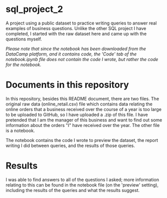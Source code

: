 # sql_project_2
A project using a public dataset to practice writing queries to answer real examples of business questions. Unlike the other SQL project I have completed, I started with the raw dataset here and came up with the questions myself. 

_Please note that since the notebook has been downloaded from the DataCamp platform, and it contains code, the 'Code' tab of the notebook.ipynb file does not contain the code I wrote, but rather the code for the notebook._

# Documents in this repository

In this repository, besides this README document, there are two files. The original raw data (online_retail.csv) file which contains data relating the online orders that a business received over the course of a year is too large to be uploaded to GitHub, so I have uploaded a .zip of this file. I have pretended that I am the manager of this business and want to find out some information about the orders "I" have received over the year. The other file is a notebook. 

The notebook contains the code I wrote to preview the dataset, the report writing I did between queries, and the results of those queries. 

# Results 

I was able to find answers to all of the questions I asked; more information relating to this can be found in the notebook file (on the 'preview' setting), including the results of the queries and what the results suggest. 
